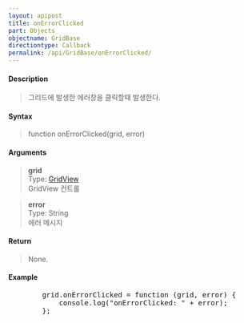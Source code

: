 ```yaml
---
layout: apipost
title: onErrorClicked
part: Objects
objectname: GridBase
directiontype: Callback
permalink: /api/GridBase/onErrorClicked/
---
```



#### Description

> 그리드에 발생한 에러창을 클릭할때 발생한다.  

#### Syntax

> function onErrorClicked(grid, error)  

#### Arguments

> **grid**  
> Type: [GridView](/api/types/GridView/)  
> GridView 컨트롤  

> **error**  
> Type: String  
> 에러 메시지  

#### Return

> None.

#### Example

<pre class="prettyprint">
        grid.onErrorClicked = function (grid, error) {
            console.log("onErrorClicked: " + error);
        };
</pre>

